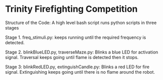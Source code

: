 # Trinity Firefighting Competition

Structure of the Code:
A high level bash script runs python scripts in three stages

Stage 1. freq_stimuli.py: keeps running until the required frequency is detected.


Stage 2. blinkBlueLED.py, traverseMaze.py: Blinks a blue LED for activation signal. Traversal keeps going until flame is detected then it stops.


Stage 3: blinkRedLED.py, extinguishCandle.py: Blinks a red LED for fire signal. Extinguishing keeps going until there is no flame around the robot.

